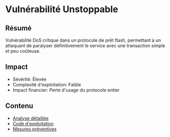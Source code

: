 # Vulnérabilité Unstoppable

## Résumé
Vulnérabilité DoS critique dans un protocole de prêt flash, permettant à un attaquant de paralyser définitivement le service avec une transaction simple et peu coûteuse.

## Impact
- Sévérité: Élevée
- Complexité d'exploitation: Faible
- Impact financier: Perte d'usage du protocole entier

## Contenu
- [Analyse détaillée](./vulnerability.md)
- [Code d'exploitation](./exploit.js)
- [Mesures préventives](./prevention.md)